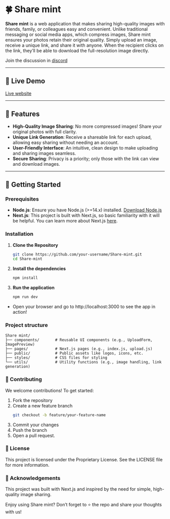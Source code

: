 # 🍀 Share mint

**Share mint** is a web application that makes sharing high-quality images with friends, family, or colleagues easy and convenient. Unlike traditional messaging or social media apps, which compress images, Share mint ensures your photos retain their original quality. Simply upload an image, receive a unique link, and share it with anyone. When the recipient clicks on the link, they’ll be able to download the full-resolution image directly.

Join the discussion in [discord](https://discord.gg/2a6XheJr)

---

## 🔗 Live Demo
[Live website](https://share-mint.vercel.app/)

---

## 🌟 Features
- **High-Quality Image Sharing**: No more compressed images! Share your original photos with full clarity.
- **Unique Link Generation**: Receive a shareable link for each upload, allowing easy sharing without needing an account.
- **User-Friendly Interface**: An intuitive, clean design to make uploading and sharing images seamless.
- **Secure Sharing**: Privacy is a priority; only those with the link can view and download images.
  
---

## 🚀 Getting Started

### Prerequisites
- **Node.js**: Ensure you have Node.js (>=14.x) installed. [Download Node.js](https://nodejs.org/)
- **Next.js**: This project is built with Next.js, so basic familiarity with it will be helpful. You can learn more about Next.js [here](https://nextjs.org/).

### Installation

1. **Clone the Repository**
   ```bash
   git clone https://github.com/your-username/Share-mint.git
   cd Share-mint

2. **Install the dependencies**
    ```bash
    npm install

3. **Run the application**
    ```bash
    npm run dev

- Open your browser and go to http://localhost:3000 to see the app in action!

### Project structure
    Share mint/
    ├── components/       # Reusable UI components (e.g., UploadForm, ImagePreview)
    ├── pages/            # Next.js pages (e.g., index.js, upload.js)
    ├── public/           # Public assets like logos, icons, etc.
    ├── styles/           # CSS files for styling
    └── utils/            # Utility functions (e.g., image handling, link generation)

### 🤝 Contributing
We welcome contributions! To get started:

1. Fork the repository
2. Create a new feature branch
    ```bash
    git checkout -b feature/your-feature-name

3. Commit your changes
4. Push the branch
5. Open a pull request.

### 📄 License
This project is licensed under the Proprietary License. See the LICENSE file for more information.

### 📝 Acknowledgements
This project was built with Next.js and inspired by the need for simple, high-quality image sharing.

Enjoy using Share mint? Don’t forget to ⭐ the repo and share your thoughts with us!
